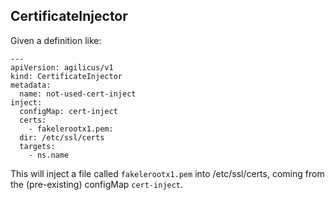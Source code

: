 ## CertificateInjector

Given a definition like:

```
---
apiVersion: agilicus/v1
kind: CertificateInjector
metadata:
  name: not-used-cert-inject
inject:
  configMap: cert-inject
  certs:
    - fakelerootx1.pem:
  dir: /etc/ssl/certs
  targets:
    - ns.name
```

This will inject a file called `fakelerootx1.pem` into /etc/ssl/certs,
coming from the (pre-existing) configMap `cert-inject`.
